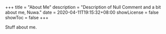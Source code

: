 +++
title = "About Me"
description = "Description of Null Comment and a bit about me, Nuwa."
date = 2020-04-11T19:15:32+08:00
showLicense = false
showToc = false
+++

Stuff about me.